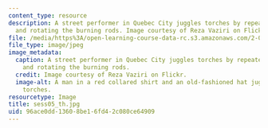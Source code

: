 ```yaml
---
content_type: resource
description: A street performer in Quebec City juggles torches by repeatedly throwing
  and rotating the burning rods. Image courtesy of Reza Vaziri on Flickr.
file: /media/https%3A/open-learning-course-data-rc.s3.amazonaws.com/2-003sc-engineering-dynamics-fall-2011/96ace0dd13608be16fd42c080ce64909_sess05_th.jpg
file_type: image/jpeg
image_metadata:
  caption: A street performer in Quebec City juggles torches by repeatedly throwing
    and rotating the burning rods.
  credit: Image courtesy of Reza Vaziri on Flickr.
  image-alt: A man in a red collared shirt and an old-fashioned hat juggles flaming
    torches.
resourcetype: Image
title: sess05_th.jpg
uid: 96ace0dd-1360-8be1-6fd4-2c080ce64909
---
```

